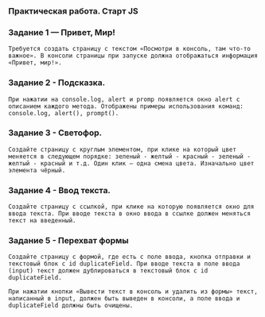 ### Практическая работа. Старт JS

### Задание 1 — Привет, Мир!
    Требуется создать страницу с текстом «Посмотри в консоль, там что-то важное». В консоли страницы при запуске должна отображаться информация «Привет, мир!».

### Задание 2 - Подсказка. 
    При нажатии на console.log, alert и promp появляется окно alert с описанием каждого метода. Отображены примеры использования команд: console.log, alert(), prompt().

### Задание 3 - Светофор.
    Создайте страницу с круглым элементом, при клике на который цвет меняется в следующем порядке: зеленый - желтый - красный - зеленый - желтый - красный и т.д. Один клик — одна смена цвета. Изначально цвет элемента чёрный.

### Задание 4 - Ввод текста.
    Создайте страницу с ссылкой, при клике на которую появляется окно для ввода текста. При вводе текста в окно ввода в ссылке должен меняться текст на введенный.

### Задание 5 - Перехват формы
    Создайте страницу с формой, где есть с поле ввода, кнопка отправки и текстовый блок с id duplicateField. При вводе текста в поле ввода (input) текст должен дублироваться в текстовый блок с id duplicateField.

    При нажатии кнопки «Вывести текст в консоль и удалить из формы» текст, написанный в input, должен быть выведен в консоли, а поле ввода и duplicateField должны быть очищены.


